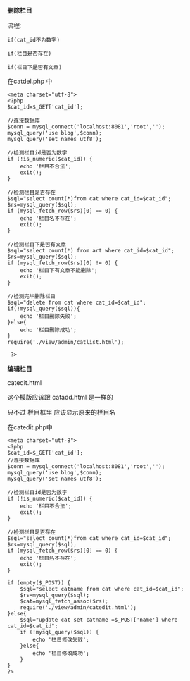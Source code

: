 **删除栏目**

流程:

    if(cat_id不为数字)
    
    if(栏目是否存在)
    
    if(栏目下是否有文章)

在catdel.php 中

    <meta charset="utf-8">
    <?php
    $cat_id=$_GET['cat_id'];
    
    //连接数据库
    $conn = mysql_connect('localhost:8081','root','');
    mysql_query('use blog',$conn);
    mysql_query('set names utf8');
    
    //检测栏目id是否为数字
    if (!is_numeric($cat_id)) {
    	echo '栏目不合法';
    	exit();
    }
    
    //检测栏目是否存在
    $sql="select count(*)from cat where cat_id=$cat_id";
    $rs=mysql_query($sql);
    if (mysql_fetch_row($rs)[0] == 0) {
    	echo '栏目名不存在';
    	exit();
    }
    
    //检测栏目下是否有文章
    $sql="select count(*) from art where cat_id=$cat_id";
    $rs=mysql_query($sql);
    if (mysql_fetch_row($rs)[0] != 0) {
    	echo '栏目下有文章不能删除';
    	exit();
    }
    
    //检测完毕删除栏目
    $sql="delete from cat where cat_id=$cat_id";
    if(!mysql_query($sql)){
    	echo '栏目删除失败';
    }else{
    	echo '栏目删除成功';
    }
    require('./view/admin/catlist.html');
    
     ?>


**编辑栏目**

catedit.html

这个模版应该跟 catadd.html 是一样的

只不过 栏目框里 应该显示原来的栏目名

在catedit.php中


	<meta charset="utf-8">
	<?php
	$cat_id=$_GET['cat_id'];
	//连接数据库
	$conn = mysql_connect('localhost:8081','root','');
	mysql_query('use blog',$conn);
	mysql_query('set names utf8');

	//检测栏目id是否为数字
	if (!is_numeric($cat_id)) {
		echo '栏目不合法';
		exit();
	}

	//检测栏目是否存在
	$sql="select count(*)from cat where cat_id=$cat_id";
	$rs=mysql_query($sql);
	if (mysql_fetch_row($rs)[0] == 0) {
		echo '栏目名不存在';
		exit();
	}

	if (empty($_POST)) {
		$sql="select catname from cat where cat_id=$cat_id";
		$rs=mysql_query($sql);
		$cat=mysql_fetch_assoc($rs);
		require('./view/admin/catedit.html');
	}else{
		$sql="update cat set catname =$_POST['name'] where cat_id=$cat_id";
		if (!mysql_query($sql)) {
			echo '栏目修改失败';
		}else{
			echo '栏目修改成功';
		}
	}
	?>


